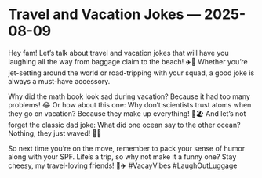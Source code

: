 # Travel and Vacation Jokes — 2025-08-09

Hey fam! Let’s talk about travel and vacation jokes that will have you laughing all the way from baggage claim to the beach! ✈️🌴 Whether you’re jet-setting around the world or road-tripping with your squad, a good joke is always a must-have accessory.

Why did the math book look sad during vacation? Because it had too many problems! 😂 Or how about this one: Why don’t scientists trust atoms when they go on vacation? Because they make up everything! 🔬🏖️ And let’s not forget the classic dad joke: What did one ocean say to the other ocean? Nothing, they just waved! 🌊👋

So next time you’re on the move, remember to pack your sense of humor along with your SPF. Life’s a trip, so why not make it a funny one? Stay cheesy, my travel-loving friends! 🧀✈️ #VacayVibes #LaughOutLuggage